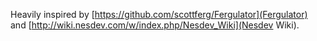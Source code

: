 Heavily inspired by
[https://github.com/scottferg/Fergulator](Fergulator) and
[http://wiki.nesdev.com/w/index.php/Nesdev_Wiki](Nesdev Wiki).
